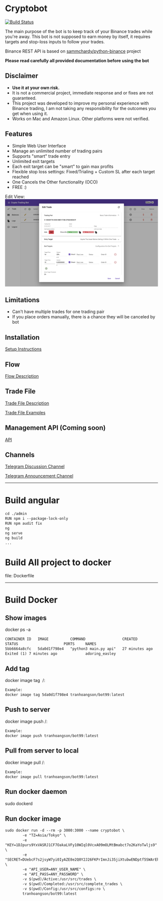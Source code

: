 # Cryptobot
[![Build Status](https://dev.azure.com/iluninigor/CryptoBot/_apis/build/status/BuildImage?branchName=develop)](https://dev.azure.com/iluninigor/CryptoBot/_build/latest?definitionId=3&branchName=develop)

The main purpose of the bot is to keep track of your Binance trades while you're away. 
This bot is not supposed to earn money by itself, it requires targets and stop-loss inputs to follow your trades.

Binance REST API is based on [sammchardy/python-binance](https://github.com/sammchardy/python-binance) project

**Please read carefully all provided documentation before using the bot** 

## Disclaimer
- **Use it at your own risk.**
- It is not a commercial project, immediate response and or fixes are not guaranteed.
- This project was developed to improve my personal experience with Binance trading,
I am not taking any responsibility for the outcomes you get when using it.  
- Works on Mac and Amazon Linux. Other platforms were not verified.


## Features
- Simple Web User Interface 
- Manage an unlimited number of trading pairs
- Supports "smart" trade entry 
- Unlimited exit targets 
- Each exit target can be "smart" to gain max profits
- Flexible stop loss settings: Fixed/Trialing + Custom SL after each target reached
- One Cancels the Other functionality (OCO) 
- FREE :)

Edit View: ![Edit View](./Docs/edit_view.png "Edit View")

## Limitations
- Can't have multiple trades for one trading pair
- If you place orders manually, there is a chance they will be canceled by bot

## Installation
[Setup Instructions](./Docs/SETUP.md)

## Flow
[Flow Description](./Docs/FLOW.md)

## Trade File
[Trade File Description](./Docs/TRADE_FILE.md)

[Trade File Examples](./Docs/TRADE_FILE_EXAMPLES.md)

## Management API (Coming soon)
[API](./Docs/API.md)

## Channels
[Telegram Discussion Channel](https://t.me/CryptoTradingBotDiscussion)

[Telegram Announcement Channel](https://t.me/OpenSourceCryptoTradingBot)

---
# Build angular
```
cd ./admin
RUN npm i --package-lock-only
RUN npm audit fix
ng
ng serve
ng build
...
```

# Build All project to docker
file: Dockerfile



---
# Build Docker

## Show images
docker ps -a
```
CONTAINER ID   IMAGE          COMMAND                 CREATED          STATUS                     PORTS     NAMES
5bb6664a8cfc   5da0d1f798e4   "python3 main.py api"   27 minutes ago   Exited (1) 7 minutes ago             adoring_easley
```
## Add tag
docker image tag <IMAGE> <docker-username>/<application-name>:<tag-name>
```
Example:
docker image tag 5da0d1f798e4 tranhoangson/bot99:latest
```
## Push to server
docker image push <docker-username>/<application-name>:<tag-name>
```
Example:
docker image push tranhoangson/bot99:latest
```
## Pull from server to local
docker image pull <docker-username>/<application-name>:<tag-name>
```
Example:
docker image pull tranhoangson/bot99:latest
```
## Run docker daemon
sudo dockerd

## Run docker image
```
sudo docker run -d --rm -p 3000:3000 --name cryptobot \
        -e "TZ=Asia/Tokyo" \
        -e "KEY=1DJpurs9YxVASRJ1CF7OakaLVFy10WIql0VcxA09mOLMtBmabct7o2KaYoTwljs9" \
        -e "SECRET=DUebcF7s2jsyW7yi0IyAZE8e2Q0Y2J26FKPrImnJi35jiXtubwENDptf5SWArEh4" \
        -e "API_USER=ANY_USER_NAME" \
        -e "API_PASS=ANY_PASSWORD" \
        -v $(pwd)/Active:/usr/src/trades \
        -v $(pwd)/Completed:/usr/src/complete_trades \
        -v $(pwd)/Config:/usr/src/configs:ro \
        tranhoangson/bot99:latest
```